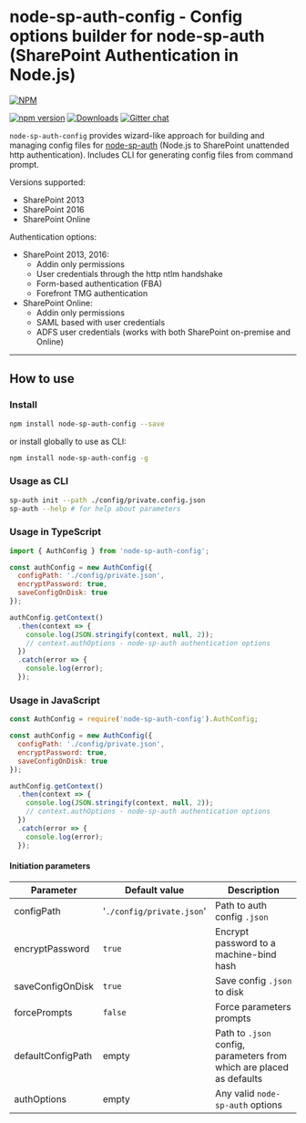 # node-sp-auth-config - Config options builder for node-sp-auth (SharePoint Authentication in Node.js)

[![NPM](https://nodei.co/npm/node-sp-auth-config.png?mini=true&downloads=true&downloadRank=true&stars=true)](https://nodei.co/npm/node-sp-auth-config/)

[![npm version](https://badge.fury.io/js/node-sp-auth-config.svg)](https://badge.fury.io/js/node-sp-auth-config)
[![Downloads](https://img.shields.io/npm/dm/node-sp-auth-config.svg)](https://www.npmjs.com/package/node-sp-auth-config)
[![Gitter chat](https://badges.gitter.im/gitterHQ/gitter.png)](https://gitter.im/sharepoint-node/Lobby)

`node-sp-auth-config` provides wizard-like approach for building and managing config files for [node-sp-auth](https://github.com/s-KaiNet/node-sp-auth) (Node.js to SharePoint unattended http authentication). Includes CLI for generating config files from command prompt.

Versions supported:

- SharePoint 2013
- SharePoint 2016
- SharePoint Online

Authentication options:

- SharePoint 2013, 2016:
  - Addin only permissions
  - User credentials through the http ntlm handshake
  - Form-based authentication (FBA)
  - Forefront TMG authentication
- SharePoint Online:
  - Addin only permissions
  - SAML based with user credentials
  - ADFS user credentials (works with both SharePoint on-premise and Online)

---

## How to use

### Install

```bash
npm install node-sp-auth-config --save
```

or install globally to use as CLI:

```bash
npm install node-sp-auth-config -g
```

### Usage as CLI

```bash
sp-auth init --path ./config/private.config.json
sp-auth --help # for help about parameters
```

### Usage in TypeScript

```javascript
import { AuthConfig } from 'node-sp-auth-config';

const authConfig = new AuthConfig({
  configPath: './config/private.json',
  encryptPassword: true,
  saveConfigOnDisk: true
});

authConfig.getContext()
  .then(context => {
    console.log(JSON.stringify(context, null, 2));
    // context.authOptions - node-sp-auth authentication options
  })
  .catch(error => {
    console.log(error);
  });
```

### Usage in JavaScript

```javascript
const AuthConfig = require('node-sp-auth-config').AuthConfig;

const authConfig = new AuthConfig({
  configPath: './config/private.json',
  encryptPassword: true,
  saveConfigOnDisk: true
});

authConfig.getContext()
  .then(context => {
    console.log(JSON.stringify(context, null, 2));
    // context.authOptions - node-sp-auth authentication options
  })
  .catch(error => {
    console.log(error);
  });
```

#### Initiation parameters

| Parameter | Default value | Description |
| --- | --- | --- |
| configPath | '`./config/private.json`' | Path to auth config `.json` |
| encryptPassword | `true` | Encrypt password to a machine-bind hash |
| saveConfigOnDisk | `true` | Save config `.json` to disk |
| forcePrompts | `false` | Force parameters prompts |
| defaultConfigPath | empty | Path to `.json` config, parameters from which are placed as defaults |
| authOptions | empty | Any valid `node-sp-auth` options |